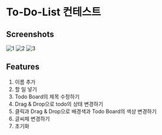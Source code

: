 # To-Do-List 컨테스트

## Screenshots

![1](https://user-images.githubusercontent.com/42693257/107303091-c322c400-6ac1-11eb-8c15-5d330feb5871.png)
![2](https://user-images.githubusercontent.com/42693257/107303101-c6b64b00-6ac1-11eb-81aa-753636f0c38f.png)
![3](https://user-images.githubusercontent.com/42693257/107303103-c7e77800-6ac1-11eb-9354-b5e4d8614665.png)

## Features

1. 이름 추가
2. 할 일 넣기
3. Todo Board의 제목 수정하기
4. Drag & Drop으로 todo의 상태 변경하기
5. 클릭과 Drag & Drop으로 배경색과 Todo Board의 색상 변경하기
6. 글씨체 변경하기
7. 초기화
